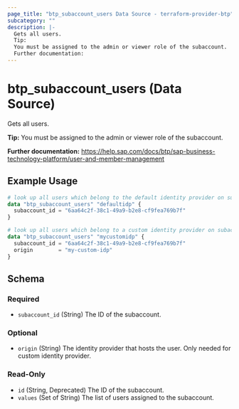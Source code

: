 ```yaml
---
page_title: "btp_subaccount_users Data Source - terraform-provider-btp"
subcategory: ""
description: |-
  Gets all users.
  Tip:
  You must be assigned to the admin or viewer role of the subaccount.
  Further documentation:
---
```


# btp_subaccount_users (Data Source)

Gets all users.

__Tip:__
You must be assigned to the admin or viewer role of the subaccount.

__Further documentation:__
<https://help.sap.com/docs/btp/sap-business-technology-platform/user-and-member-management>

## Example Usage

```terraform
# look up all users which belong to the default identity provider on subaccount level
data "btp_subaccount_users" "defaultidp" {
  subaccount_id = "6aa64c2f-38c1-49a9-b2e8-cf9fea769b7f"
}

# look up all users which belong to a custom identity provider on subaccount level
data "btp_subaccount_users" "mycustomidp" {
  subaccount_id = "6aa64c2f-38c1-49a9-b2e8-cf9fea769b7f"
  origin        = "my-custom-idp"
}
```

<!-- schema generated by tfplugindocs -->
## Schema

### Required

- `subaccount_id` (String) The ID of the subaccount.

### Optional

- `origin` (String) The identity provider that hosts the user. Only needed for custom identity provider.

### Read-Only

- `id` (String, Deprecated) The ID of the subaccount.
- `values` (Set of String) The list of users assigned to the subaccount.